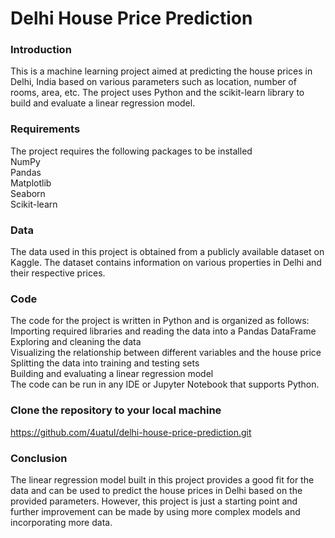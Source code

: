 # Delhi House Price Prediction

### Introduction

This is a machine learning project aimed at predicting the house prices in Delhi, India based on various parameters such as location, number of rooms, area, etc. The project uses Python and the scikit-learn library to build and evaluate a linear regression model.

### Requirements

The project requires the following packages to be installed                    
NumPy               
Pandas                   
Matplotlib                
Seaborn                
Scikit-learn                     

### Data

The data used in this project is obtained from a publicly available dataset on Kaggle. The dataset contains information on various properties in Delhi and their respective prices.

### Code

The code for the project is written in Python and is organized as follows:          
Importing required libraries and reading the data into a Pandas DataFrame                   
Exploring and cleaning the data                      
Visualizing the relationship between different variables and the house price              
Splitting the data into training and testing sets                
Building and evaluating a linear regression model                       
The code can be run in any IDE or Jupyter Notebook that supports Python.

### Clone the repository to your local machine  

https://github.com/4uatul/delhi-house-price-prediction.git

### Conclusion

The linear regression model built in this project provides a good fit for the data and can be used to predict the house prices in Delhi based on the provided parameters. However, this project is just a starting point and further improvement can be made by using more complex models and incorporating more data.
